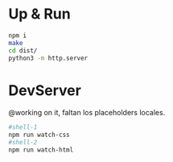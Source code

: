 Up & Run
========

```sh
npm i 
make
cd dist/
python3 -m http.server
```

DevServer
========

@working on it, faltan los placeholders locales.

```sh
#shell-1
npm run watch-css
#shell-2
npm run watch-html
```